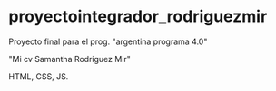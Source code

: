 # proyectointegrador_rodriguezmir 

Proyecto final para el prog. "argentina programa 4.0"  

 "Mi cv Samantha Rodriguez Mir" 

HTML, CSS, JS.
